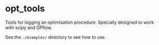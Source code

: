 # opt_tools
Tools for logging an optimisation procedure. Specially designed to work with scipy and GPflow.

See the `./examples/` directory to see how to use.
